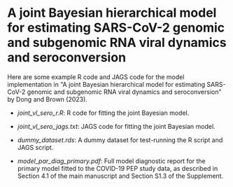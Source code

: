 # A joint Bayesian hierarchical model for estimating SARS-CoV-2 genomic and subgenomic RNA viral dynamics and seroconversion

Here are some example R code and JAGS code for the model implementation in "A joint Bayesian hierarchical model for estimating SARS-CoV-2 genomic and subgenomic RNA viral dynamics and seroconversion" by Dong and Brown (2023). 

- *joint_vl_sero_r.R*: R code for fitting the joint Bayesian model. 

- *joint_vl_sero_jags.txt*: JAGS code for fitting the joint Bayesian model. 

- *dummy_dataset.rds*: A dummy dataset for test-running the R script and JAGS script. 

- *model_par_diag_primary.pdf*: Full model diagnostic report for the primary model fitted to the COVID-19 PEP study data, as described in Section 4.1 of the main manuscript and Section S1.3 of the Supplement. 
